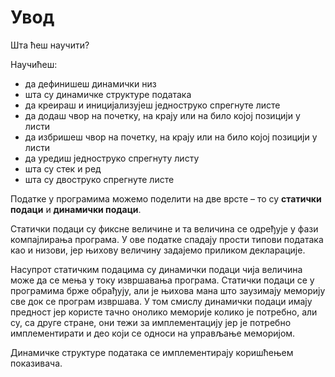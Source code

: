 # Увод

Шта ћеш научити?

Научићеш: 

- да дефинишеш динамички низ
- шта су динамичке структуре података
- да креираш и иницијализујеш једноструко спрегнуте листе
- да додаш чвор на почетку, на крају или на било којој позицији у листи
- да избришеш чвор на почетку, на крају или на било којој позицији у листи
- да уредиш једноструко спрегнуту листу 
- шта су стек и ред
- шта су двоструко спрегнуте листе

Податке  у програмима можемо поделити на две врсте – то су **статички подаци** и **динамички подаци**. 

Статички подаци су фиксне величине и та величина се одређује у фази компајлирања програма. У ове податке спадају прости типови података као и низови, јер њихову величину задајемо приликом декларације. 

Насупрот статичким подацима су динамички подаци чија величина може да се мења у току извршавања програма.
Статички подаци се у програмима брже обрађују, али је њихова мана што заузимају меморију све док се програм извршава. У том смислу динамички подаци имају предност јер користе тачно онолико меморије колико је потребно, али су, са друге стране, они тежи за имплементацију јер је потребно имплементирати и део који се односи на управљање меморијом. 

Динамичке структуре података се имплементирају коришћењем показивача.

